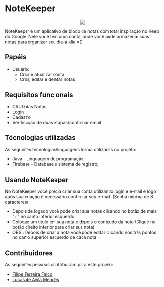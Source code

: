 # NoteKeeper

<p align="center">
    <img heigth="300" src="https://media.giphy.com/media/ozQ0hnpzS5VUKKWxCK/giphy.gif">
 </p>

NoteKeeper é um aplicativo de bloco de notas com total inspiração no Keep do Google. Nele você tem uma conta, onde você pode armazenar suas notas para organizar seu dia-a-dia =D

## Papéis
* Usuário: 
  * Criar e atualizar conta
  * Criar, editar e deletar notas

## Requisitos funcionais
* CRUD das Notas
* Login
* Cadastro
* Verificação de duas etapas/confirmar email

## Técnologias utilizadas

As seguintes tecnologias/linguagens forma utilizadas no projeto:
* Java - Linguagem de programação;
* Firebase - Database e sistema de registro;

## Usando NoteKeeper

No NoteKeeper você precia criar sua conta utilizando login e e-mail e logo após sua criação é necessário confirmar seu e-mail. (Senha mínima de 8 caracteres)
* Depois de logado você pode criar sua notas clicando no botão de mais "+" no canto inferior esquerdo
* Coloque um titulo em sua nota e depois o conteudo da nota (Clique no botão direito inferior para criar sua nota)
* OBS.: Depois de criar a nota você pode editar clicando nos três pontos no canto superior esquerdo de cada nota

## Contribuidores

As seguintes pessoas contribuiram para este projeto:

* [Filipe Ferreira Falco](https://github.com/FilipeFalco)
* [Lucas de Avila Mendes](https://github.com/Lblaster)